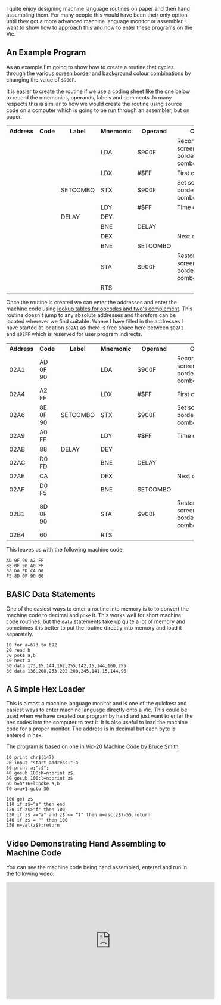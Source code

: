 I quite enjoy designing machine language routines on paper and then hand assembling them.  For many people this would have been their only option until they got a more advanced machine language monitor or assembler.  I want to show how to approach this and how to enter these programs on the Vic.


## An Example Program

As an example I'm going to show how to create a routine that cycles through the various [screen border and background colour combinations](https://archive.org/details/VIC-20ProgrammersReferenceGuide1stEdition6thPrinti/page/n279 "VIC-20 Programmers Reference Guide, page 265") by changing the value of `$900F`.

It is easier to create the routine if we use a coding sheet like the one below to record the mnemonics, operands, labels and comments.  In many respects this is similar to how we would create the routine using source code on a computer which is going to be run through an assembler, but on paper.

<div class="neatTable-responsive">
  <table class="neatTable">
    <tr>
      <th>Address</th>
      <th>Code</th>
      <th>Label</th>
      <th>Mnemonic</th>
      <th>Operand</th>
      <th>Comment</th>
    </tr>
    <tr><td class="right"></td><td></td><td></td><td class="centre">LDA</td><td>$900F</td><td>Record initial screen border/background combo</td></tr>
    <tr><td class="right"></td><td></td><td></td><td class="centre">LDX</td><td>#$FF</td><td>First combo is $FF</td></tr>
    <tr><td class="right"></td><td></td><td>SETCOMBO</td><td class="centre">STX</td><td>$900F</td><td>Set screen border/background combo</td></tr>
    <tr><td class="right"></td><td></td><td></td><td class="centre">LDY</td><td>#$FF</td><td>Time delay</td></tr>
    <tr><td class="right"></td><td></td><td>DELAY</td><td class="centre">DEY</td><td></td><td></td></tr>
    <tr><td class="right"></td><td></td><td></td><td class="centre">BNE</td><td>DELAY</td><td></td></tr>
    <tr><td class="right"></td><td></td><td></td><td class="centre">DEX</td><td></td><td>Next combo</td></tr>
    <tr><td class="right"></td><td></td><td></td><td class="centre">BNE</td><td>SETCOMBO</td><td></td></tr>
    <tr><td class="right"></td><td></td><td></td><td class="centre">STA</td><td>$900F</td><td>Restore initial screen border/background combo</td></tr>
    <tr><td class="right"></td><td></td><td></td><td class="centre">RTS</td><td></td><td></td></tr>
  </table>
</div>



Once the routine is created we can enter the addresses and enter the machine code using [lookup tables for opcodes and two's complement](/articles/6502-machine-language-tables-and-aids/ "6502 Machine Language Tables and Aids").  This routine doesn't jump to any absolute addresses and therefore can be located wherever we find suitable.  Where I have filled in the addresses I have started at location `$02A1` as there is free space here between `$02A1` and `$02FF` which is reserved for user program indirects.


<div class="neatTable-responsive">
  <table class="neatTable">
    <tr>
      <th>Address</th>
      <th>Code</th>
      <th>Label</th>
      <th>Mnemonic</th>
      <th>Operand</th>
      <th>Comment</th>
    </tr>
    <tr><td class="right">02A1</td><td>AD 0F 90</td><td></td><td class="centre">LDA</td><td>$900F</td><td>Record initial screen border/background combo</td></tr>
    <tr><td class="right">02A4</td><td>A2 FF</td><td></td><td class="centre">LDX</td><td>#$FF</td><td>First combo is $FF</td></tr>
    <tr><td class="right">02A6</td><td>8E 0F 90</td><td>SETCOMBO</td><td class="centre">STX</td><td>$900F</td><td>Set screen border/background combo</td></tr>
    <tr><td class="right">02A9</td><td>A0 FF</td><td></td><td class="centre">LDY</td><td>#$FF</td><td>Time delay</td></tr>
    <tr><td class="right">02AB</td><td>88</td><td>DELAY</td><td class="centre">DEY</td><td></td><td></td></tr>
    <tr><td class="right">02AC</td><td>D0 FD</td><td></td><td class="centre">BNE</td><td>DELAY</td><td></td></tr>
    <tr><td class="right">02AE</td><td>CA</td><td></td><td class="centre">DEX</td><td></td><td>Next combo</td></tr>
    <tr><td class="right">02AF</td><td>D0 F5</td><td></td><td class="centre">BNE</td><td>SETCOMBO</td><td></td></tr>
    <tr><td class="right">02B1</td><td>8D 0F 90</td><td></td><td class="centre">STA</td><td>$900F</td><td>Restore initial screen border/background combo</td></tr>
    <tr><td class="right">02B4</td><td>60</td><td></td><td class="centre">RTS</td><td></td><td></td></tr>
  </table>
</div>


This leaves us with the following machine code:

``` text
AD 0F 90 A2 FF
8E 0F 90 A0 FF
88 D0 FD CA D0
F5 8D 0F 90 60
```

## BASIC Data Statements
One of the easiest ways to enter a routine into memory is to to convert the machine code to decimal and `poke` it.  This works well for short machine code routines, but the `data` statements take up quite a lot of memory and sometimes it is better to put the routine directly into memory and load it separately.

``` basic
10 for a=673 to 692
20 read b
30 poke a,b
40 next a
50 data 173,15,144,162,255,142,15,144,160,255
60 data 136,208,253,202,208,245,141,15,144,96
```


## A Simple Hex Loader
This is almost a machine language monitor and is one of the quickest and easiest ways to enter machine language directly onto a Vic.  This could be used when we have created our program by hand and just want to enter the hex codes into the computer to test it.  It is also useful to load the machine code for a proper monitor.  The address is in decimal but each byte is entered in hex.

The program is based on one in [Vic-20 Machine Code by Bruce Smith](https://archive.org/details/VIC-20_Machine_Code/page/n27 "Vic-20 Machine Code, Page 22").

``` basic
10 print chr$(147)
20 input "start address:";a
30 print a;":$";
40 gosub 100:h=n:print z$;
50 gosub 100:l=n:print z$
60 b=h*16+l:poke a,b
70 a=a+1:goto 30

100 get z$
110 if z$="s" then end
120 if z$>"f" then 100
130 if z$ >="a" and z$ <= "f" then n=asc(z$)-55:return
140 if z$ = "" then 100
150 n=val(z$):return
```

## Video Demonstrating Hand Assembling to Machine Code

You can see the machine code being hand assembled, entered and run in the following video:

<div class="youtube-wrapper">
<iframe width="560" height="315" src="https://www.youtube.com/embed/qlZF1oGgnio" frameborder="0" allow="accelerometer; autoplay; encrypted-media; gyroscope; picture-in-picture" allowfullscreen></iframe>
</div>
